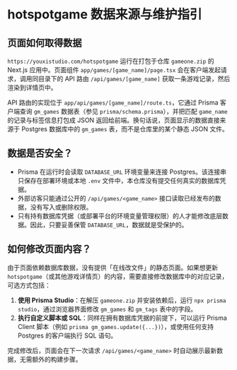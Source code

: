 # hotspotgame 数据来源与维护指引

## 页面如何取得数据

`https://youxistudio.com/hotspotgame` 运行在打包于仓库 `gameone.zip` 的 Next.js 应用中。页面组件 `app/games/[game_name]/page.tsx` 会在客户端发起请求，调用同目录下的 API 路由 `/api/games/[game_name]` 获取一条游戏记录，然后渲染到详情页中。

API 路由的实现位于 `app/api/games/[game_name]/route.ts`，它通过 Prisma 客户端查询 `gm_games` 数据表（参见 `prisma/schema.prisma`），并把匹配 `game_name` 的记录与标签信息打包成 JSON 返回给前端。换句话说，页面显示的数据直接来源于 Postgres 数据库中的 `gm_games` 表，而不是仓库里的某个静态 JSON 文件。

## 数据是否安全？

- Prisma 在运行时会读取 `DATABASE_URL` 环境变量来连接 Postgres。该连接串只保存在部署环境或本地 `.env` 文件中，本仓库没有提交任何真实的数据库凭据。
- 外部访客只能通过公开的 `/api/games/<game_name>` 接口读取已经发布的数据，没有写入或删除权限。
- 只有持有数据库凭据（或部署平台的环境变量管理权限）的人才能修改底层数据。因此，只要妥善保管 `DATABASE_URL`，数据就是受保护的。

## 如何修改页面内容？

由于页面依赖数据库数据，没有提供「在线改文件」的静态页面。如果想更新 `hotspotgame`（或其他游戏详情页）的内容，需要直接修改数据库中的对应记录，可选方式包括：

1. **使用 Prisma Studio**：在解压 `gameone.zip` 并安装依赖后，运行 `npx prisma studio`，通过浏览器界面修改 `gm_games` 和 `gm_tags` 表中的字段。
2. **执行自定义脚本或 SQL**：同样在拥有数据库凭据的前提下，可以运行 Prisma Client 脚本（例如 `prisma gm_games.update({...})`），或使用任何支持 Postgres 的客户端执行 SQL 语句。

完成修改后，页面会在下一次请求 `/api/games/<game_name>` 时自动展示最新数据，无需额外的构建步骤。
